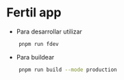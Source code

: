 # Fertil app


* Para desarrollar utilizar 

```bash
    pnpm run fdev
```

* Para buildear
```bash
    pnpm run build --mode production
```